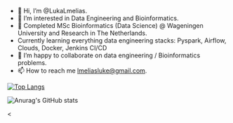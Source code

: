 - 👋 Hi, I’m @LukaLmelias.
- 👀 I’m interested in Data Engineering and Bioinformatics.
- 🌱 Completed MSc Bioinformatics (Data Science) @ Wageningen University and Research in The Netherlands.
- Currently learning everything data engineering stacks: Pyspark, Airflow, Clouds, Docker, Jenkins CI/CD  
- 💞️ I’m happy to collaborate on  data engineering / Bioinformatics problems.
- 📫 How to reach me lmeliasluke@gmail.com.


[![Top Langs](https://github-readme-stats.vercel.app/api/top-langs/?username=LukaLmelias)](https://github.com/LukaLmelias/github-readme-stats)



![Anurag's GitHub stats](https://github-readme-stats.vercel.app/api?username=LukaLmelias&theme=shadow_green&show_icons=true)

<
<!---
lmeliasluke/lmeliasluke is a ✨ special ✨ repository because its `README.md` (this file) appears on your GitHub profile.
You can click the Preview link to take a look at your changes.
--->
